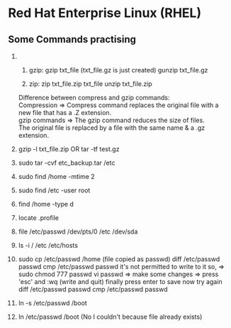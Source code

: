 # Red Hat Enterprise Linux (RHEL)

## Some Commands practising

1.		
	1) gzip:
		gzip txt_file		(txt_file.gz is just created)
		gunzip txt_file.gz

	3) zip:
		zip txt_file.zip txt_file
		unzip txt_file.zip

	
	Difference between compress and gzip commands:    
	Compression => Compress command replaces the original file with a new file that has a .Z extension.     
	gzip commands => The gzip command reduces the size of files.     
  The original file is replaced by a file with the same name & a .gz extension.        
	
2.	gzip -l txt_file.zip 	OR 	tar -tf test.gz

3.	sudo tar -cvf etc_backup.tar /etc	

4.	sudo find /home -mtime 2		

5.	sudo find /etc -user root	

6.	find /home -type d	

7.	locate .profile	

8.	file /etc/passwd /dev/pts/0 /etc /dev/sda
	
9.	ls -i / /etc /etc/hosts

10.	sudo cp /etc/passwd /home (file copied as passwd)
	diff /etc/passwd passwd
	cmp /etc/passwd passwd
	it's not permitted to write to it so, => sudo chmod 777 passwd
	vi passwd => make some changes => press 'esc' and :wq (write and quit) finally press enter to save
	now try again
	diff /etc/passwd passwd
	cmp /etc/passwd passwd	
		
11.	ln -s /etc/passwd /boot	

12.	ln /etc/passwd /boot (No I couldn't because file already exists)

